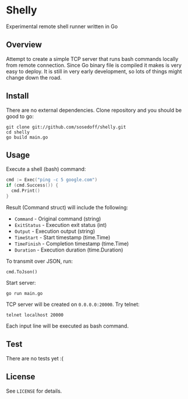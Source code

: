 # Shelly

Experimental remote shell runner written in Go

## Overview

Attempt to create a simple TCP server that runs bash commands locally from remote
connection. Since Go binary file is compiled it makes is very easy to deploy. It
is still in very early development, so lots of things might change down the road.

## Install

There are no external dependencies. Clone repository and you should be good to go:

```
git clone git://github.com/sosedoff/shelly.git
cd shelly
go build main.go
```

## Usage

Execute a shell (bash) command:

```go
cmd := Exec("ping -c 5 google.com")
if (cmd.Success()) {
  cmd.Print()
}
```

Result (Command struct) will include the following:

- `Command`    - Original command (string)
- `ExitStatus` - Execution exit status (int)
- `Output`     - Execution output (string)
- `TimeStart`  - Start timestamp (time.Time)
- `TimeFinish` - Completion timestamp (time.Time)
- `Duration`   - Execution duration (time.Duration)

To transmit over JSON, run:

```
cmd.ToJson()
```

Start server:

```
go run main.go
```

TCP server will be created on `0.0.0.0:20000`. Try telnet:

```
telnet localhost 20000
```

Each input line will be executed as bash command.

## Test

There are no tests yet :(

## License

See `LICENSE` for details.